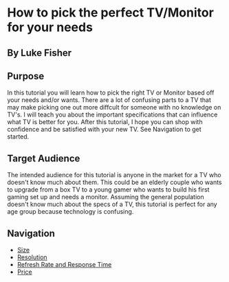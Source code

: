 # How to pick the perfect TV/Monitor for your needs
## By Luke Fisher
## Purpose
In this tutorial you will learn how to pick the right TV or Monitor based off your needs and/or wants. There are a lot of confusing parts to a TV that may make picking one out more diffcult for someone with no knowledge on TV's. I will teach you about the important specifications that can influence what TV is better for you. After this tutorial, I hope you can shop with confidence and be satisfied with your new TV. See Navigation to get started.
## Target Audience
The intended audience for this tutorial is anyone in the market for a TV who doesn't know much about them. This could be an elderly couple who wants to upgrade from a box TV to a young gamer who wants to build his first gaming set up and needs a monitor. Assuming the general population doesn't know much about the specs of a TV, this tutorial is perfect for any age group because technology is confusing.
## Navigation
* [Size](Size.md)
* [Resolution](Res.md)
* [Refresh Rate and Response Time](hz.md)
* [Price](Pricing.md)

